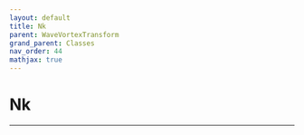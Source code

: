 ```yaml
---
layout: default
title: Nk
parent: WaveVortexTransform
grand_parent: Classes
nav_order: 44
mathjax: true
---
```


#  Nk




---

